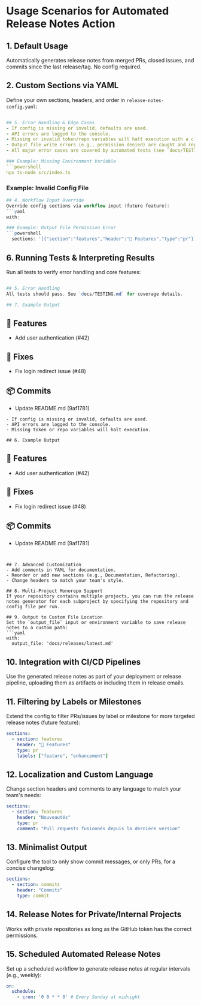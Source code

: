 # Usage Scenarios for Automated Release Notes Action

## 1. Default Usage
Automatically generates release notes from merged PRs, closed issues, and commits since the last release/tag. No config required.

## 2. Custom Sections via YAML
Define your own sections, headers, and order in `release-notes-config.yaml`:
```yaml

## 5. Error Handling & Edge Cases
- If config is missing or invalid, defaults are used.
- API errors are logged to the console.
- Missing or invalid token/repo variables will halt execution with a clear error message.
- Output file write errors (e.g., permission denied) are caught and reported.
- All major error cases are covered by automated tests (see `docs/TESTING.md`).

### Example: Missing Environment Variable
```powershell
npx ts-node src/index.ts
```


### Example: Invalid Config File
```powershell
## 4. Workflow Input Override
Override config sections via workflow input (future feature):
```yaml
with:

### Example: Output File Permission Error
```powershell
  sections: '[{"section":"features","header":"🚀 Features","type":"pr"}]'
```

## 6. Running Tests & Interpreting Results
Run all tests to verify error handling and core features:
```powershell

## 5. Error Handling
All tests should pass. See `docs/TESTING.md` for coverage details.

## 7. Example Output
```
## 🚀 Features
- Add user authentication (#42)

## 🐛 Fixes
- Fix login redirect issue (#48)

## 📦 Commits
- Update README.md (9af1781)
```
- If config is missing or invalid, defaults are used.
- API errors are logged to the console.
- Missing token or repo variables will halt execution.

## 6. Example Output
```
## 🚀 Features
- Add user authentication (#42)

## 🐛 Fixes
- Fix login redirect issue (#48)

## 📦 Commits
- Update README.md (9af1781)
```


## 7. Advanced Customization
- Add comments in YAML for documentation.
- Reorder or add new sections (e.g., Documentation, Refactoring).
- Change headers to match your team's style.

## 8. Multi-Project Monorepo Support
If your repository contains multiple projects, you can run the release notes generator for each subproject by specifying the repository and config file per run.

## 9. Output to Custom File Location
Set the `output_file` input or environment variable to save release notes to a custom path:
```yaml
with:
  output_file: 'docs/releases/latest.md'
```

## 10. Integration with CI/CD Pipelines
Use the generated release notes as part of your deployment or release pipeline, uploading them as artifacts or including them in release emails.

## 11. Filtering by Labels or Milestones
Extend the config to filter PRs/issues by label or milestone for more targeted release notes (future feature):
```yaml
sections:
  - section: features
    header: "🚀 Features"
    type: pr
    labels: ["feature", "enhancement"]
```

## 12. Localization and Custom Language
Change section headers and comments to any language to match your team's needs:
```yaml
sections:
  - section: features
    header: "Nouveautés"
    type: pr
    comment: "Pull requests fusionnés depuis la dernière version"
```

## 13. Minimalist Output
Configure the tool to only show commit messages, or only PRs, for a concise changelog:
```yaml
sections:
  - section: commits
    header: "Commits"
    type: commit
```

## 14. Release Notes for Private/Internal Projects
Works with private repositories as long as the GitHub token has the correct permissions.

## 15. Scheduled Automated Release Notes
Set up a scheduled workflow to generate release notes at regular intervals (e.g., weekly):
```yaml
on:
  schedule:
    - cron: '0 0 * * 0' # Every Sunday at midnight
```

